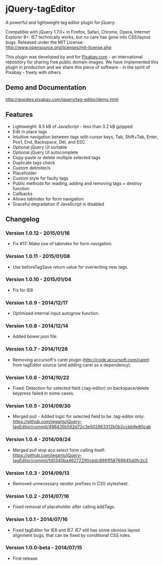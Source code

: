 jQuery-tagEditor
================

A powerful and lightweight tag editor plugin for jQuery.

Compatible with jQuery 1.7.0+ in Firefox, Safari, Chrome, Opera, Internet Explorer 8+. IE7 technically works, but no care has gone into CSS/layout bugs.
Released under the MIT License: http://www.opensource.org/licenses/mit-license.php

This plugin was developed by and for [Pixabay.com](http://pixabay.com/) - an international repository for sharing free public domain images.
We have implemented this plugin in production and we share this piece of software - in the spirit of Pixabay - freely with others.

## Demo and Documentation

http://goodies.pixabay.com/jquery/tag-editor/demo.html

## Features

* Lightweight: 8.5 kB of JavaScript - less than 3.2 kB gzipped
* Edit in place tags
* Intuitive navigation between tags with cursor keys, Tab, Shift+Tab, Enter, Pos1, End, Backspace, Del, and ESC
* Optional jQuery UI sortable
* Optional jQuery UI autocomplete
* Copy-paste or delete multiple selected tags
* Duplicate tags check
* Custom delimiter/s
* Placeholder
* Custom style for faulty tags
* Public methods for reading, adding and removing tags + destroy function
* Callbacks
* Allows tabindex for form navigation
* Graceful degradation if JavaScript is disabled

## Changelog

### Version 1.0.12 - 2015/01/16

* Fix #17: Make use of tabindex for form navigation.

### Version 1.0.11 - 2015/01/08

* Use beforeTagSave return value for overwriting new tags.

### Version 1.0.10 - 2015/01/04

* Fix for IE8

### Version 1.0.9 - 2014/12/17

* Optimized internal input autogrow function.

### Version 1.0.8 - 2014/12/14

* Added bower.json file.

### Version 1.0.7 - 2014/11/26

* Removing accursoft's caret plugin (http://code.accursoft.com/caret) from tagEditor source (and adding caret as a dependency).

### Version 1.0.6 - 2014/10/22

* Fixed: Detection for selected field (.tag-editor) on backspace/delete keypress failed in some cases.

### Version 1.0.5 - 2014/09/30

* Merged pull - Added logic for selected field to be .tag-editor only:
  https://github.com/jegarts/jQuery-tagEditor/commit/498435b562d72c3e502863312b0b2ccbb9e80cab


### Version 1.0.4 - 2014/09/24

* Merged pull stop aco.select form calling itself:
  https://github.com/jegarts/jQuery-tagEditor/commit/fd0340ba46272290cedc8991f58769945d0fc2c2

### Version 1.0.3 - 2014/09/13

* Removed unnecessary vendor prefixes in CSS stylesheet.

### Version 1.0.2 - 2014/07/16

* Fixed removal of placeholder after calling addTags.

### Version 1.0.1 - 2014/07/16

* Fixed tagEditor for IE8 and IE7. IE7 still has some obvious layout alignment bugs, that can be fixed by conditional CSS rules.

### Version 1.0.0-beta - 2014/07/15

* First release
